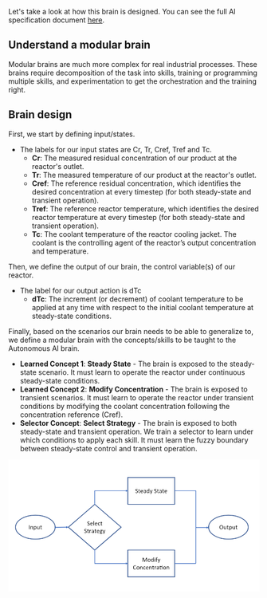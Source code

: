 Let's take a look at how this brain is designed. You can see the full AI specification document [here](https://github.com/MicrosoftDocs/mslearn-machine-teaching-for-autonomous-ai/blob/main/MineCo%20Gyratory%20Crusher%20Optimization%20presentation.pptx?raw=true).

## Understand a modular brain

Modular brains are much more complex for real industrial processes. These brains require decomposition of the task into skills, training or programming multiple skills, and experimentation to get the orchestration and the training right.

## Brain design

First, we start by defining input/states.

- The labels for our input states are Cr, Tr, Cref, Tref and Tc.
    - **Cr**: The measured residual concentration of our product at the reactor's outlet.
    - **Tr**: The measured temperature of our product at the reactor's outlet.
    - **Cref**: The reference residual concentration, which identifies the desired concentration at every timestep (for both steady-state and transient operation).
    - **Tref**: The reference reactor temperature, which identifies the desired reactor temperature at every timestep (for both steady-state and transient operation).
    - **Tc**: The coolant temperature of the reactor cooling jacket. The coolant is the controlling agent of the reactor’s output concentration and temperature.

Then, we define the output of our brain, the control variable(s) of our reactor.

- The label for our output action is dTc
    - **dTc**: The increment (or decrement) of coolant temperature to be applied at any time with respect to the initial coolant temperature at steady-state conditions.

Finally, based on the scenarios our brain needs to be able to generalize to, we define a modular brain with the concepts/skills to be taught to the Autonomous AI brain.

- **Learned Concept 1**: **Steady State** - The brain is exposed to the steady-state scenario. It must learn to operate the reactor under continuous steady-state conditions.
- **Learned Concept 2**: **Modify Concentration** - The brain is exposed to transient scenarios. It must learn to operate the reactor under transient conditions by modifying the coolant concentration following the concentration reference (Cref).
- **Selector Concept**: **Select Strategy** - The brain is exposed to both steady-state and transient operation. We train a selector to learn under which conditions to apply each skill. It must learn the fuzzy boundary between steady-state control and transient operation.

![The screenshot shows how the brain works in the flow.](../media/brain-flow.png)
